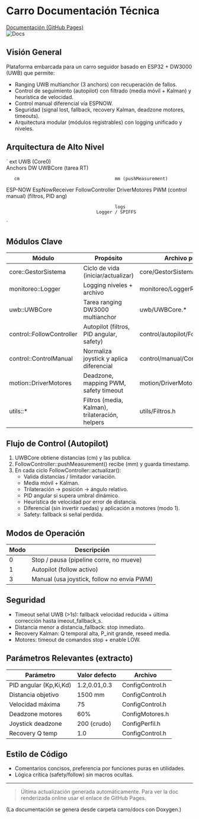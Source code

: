 ﻿# Carro  Documentación Técnica

[Documentación (GitHub Pages)](https://maxhuyk.github.io/carro_v5/)  
![Docs](https://github.com/maxhuyk/carro_v5/actions/workflows/docs.yml/badge.svg)

## Visión General
Plataforma embarcada para un carro seguidor basado en ESP32 + DW3000 (UWB) que permite:
- Ranging UWB multianchor (3 anchors) con recuperación de fallos.
- Control de seguimiento (autopilot) con filtrado (media móvil + Kalman) y heurística de velocidad.
- Control manual diferencial vía ESPNOW.
- Seguridad (signal lost, fallback, recovery Kalman, deadzone motores, timeouts).
- Arquitectura modular (módulos registrables) con logging unificado y niveles.

## Arquitectura de Alto Nivel
`	ext
    UWB (Core0)       
 Anchors DW     UWBCore (tarea RT) 
                      
       cm                                    mm (pushMeasurement)
                                            
                                  
ESP-NOW    EspNowReceiver  FollowController      DriverMotores  PWM
(control manual)                    (filtros, PID ang) 
                                  
                                             logs
                                      Logger / SPIFFS
`

## Módulos Clave
| Módulo | Propósito | Archivo principal |
|--------|-----------|-------------------|
| core::GestorSistema | Ciclo de vida (iniciar/actualizar) | core/GestorSistema.* |
| monitoreo::Logger | Logging niveles + archivo | monitoreo/LoggerReinicios.* |
| uwb::UWBCore | Tarea ranging DW3000 multianchor | uwb/UWBCore.* |
| control::FollowController | Autopilot (filtros, PID angular, safety) | control/autopilot/FollowController.* |
| control::ControlManual | Normaliza joystick y aplica diferencial | control/manual/ControlManual.* |
| motion::DriverMotores | Deadzone, mapping PWM, safety timeout | motion/DriverMotores.* |
| utils::* | Filtros (media, Kalman), trilateración, helpers | utils/Filtros.h |

## Flujo de Control (Autopilot)
1. UWBCore obtiene distancias (cm) y las publica.
2. FollowController::pushMeasurement() recibe (mm) y guarda timestamp.
3. En cada ciclo FollowController::actualizar():
   - Valida distancias / limitador variación.
   - Media móvil + Kalman.
   - Trilateración -> posición -> ángulo relativo.
   - PID angular si supera umbral dinámico.
   - Heurística de velocidad por error de distancia.
   - Diferencial (sin invertir ruedas) y aplicación a motores (modo 1).
   - Safety: fallback si señal perdida.

## Modos de Operación
| Modo | Descripción |
|------|-------------|
| 0 | Stop / pausa (pipeline corre, no mueve) |
| 1 | Autopilot (follow activo) |
| 3 | Manual (usa joystick, follow no envía PWM) |

## Seguridad
- Timeout señal UWB (>1s): fallback velocidad reducida + última corrección hasta 	imeout_fallback_s.
- Distancia menor a distancia_fallback: stop inmediato.
- Recovery Kalman: Q temporal alta, P_init grande, reseed media.
- Motores: timeout de comandos  stop + enable LOW.

## Parámetros Relevantes (extracto)
| Parámetro | Valor defecto | Archivo |
|-----------|---------------|---------|
| PID angular (Kp,Ki,Kd) | 1.2,0.01,0.3 | ConfigControl.h |
| Distancia objetivo | 1500 mm | ConfigControl.h |
| Velocidad máxima | 75 | ConfigControl.h |
| Deadzone motores | 60% | ConfigMotores.h |
| Joystick deadzone | 200 (crudo) | ConfigPerfil.h |
| Recovery Q temp | 1.0 | ConfigControl.h |

## Estilo de Código
- Comentarios concisos, preferencia por funciones puras en utilidades.
- Lógica crítica (safety/follow) sin macros ocultas.

---
> Última actualización generada automáticamente. Para ver la doc renderizada online usar el enlace de GitHub Pages.

(La documentación se genera desde carpeta carro/docs con Doxygen.)
